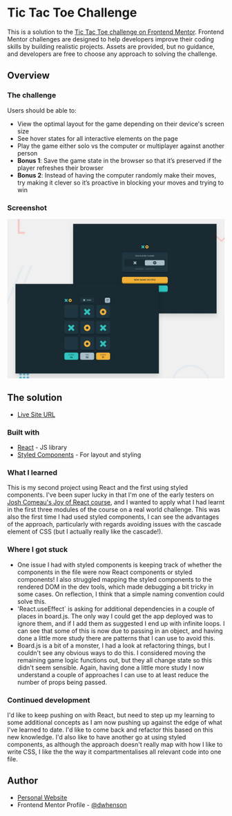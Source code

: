 # Tic Tac Toe Challenge

This is a solution to the [Tic Tac Toe challenge on Frontend Mentor](https://www.frontendmentor.io/challenges/tic-tac-toe-game-Re7ZF_E2v). Frontend Mentor challenges are designed to help developers improve their coding skills by building realistic projects. Assets are provided, but no guidance, and developers are free to choose any approach to solving the challenge.

## Overview

### The challenge

Users should be able to:

- View the optimal layout for the game depending on their device's screen size
- See hover states for all interactive elements on the page
- Play the game either solo vs the computer or multiplayer against another person
- **Bonus 1**: Save the game state in the browser so that it’s preserved if the player refreshes their browser 
- **Bonus 2**: Instead of having the computer randomly make their moves, try making it clever so it’s proactive in blocking your moves and trying to win

### Screenshot

![Design preview for the Tic Tac Toe coding challenge](./images/preview.jpg)

## The solution

- [Live Site URL](https://fem-ttt-game-react.netlify.app)

### Built with

- [React](https://reactjs.org/) - JS library
- [Styled Components](https://styled-components.com/) - For layout and styling

### What I learned

This is my second project using React and the first using styled components. I've been super lucky in that I'm one of the early testers on [Josh Comeau's Joy of React course](https://www.joyofreact.com/), and I wanted to apply what I had learnt in the first three modules of the course on a real world challenge. This was also the first time I had used styled components, I can see the advantages of the approach, particularly with regards avoiding issues with the cascade element of CSS (but I actually really like the cascade!).

### Where I got stuck

- One issue I had with styled components is keeping track of whether the components in the file were now React components or styled components! I also struggled mapping the styled components to the rendered DOM in the dev tools, which made debugging a bit tricky in some cases. On reflection, I think that a simple naming convention could solve this. 
- 'React.useEffect` is asking for additional dependencies in a couple of places in board.js. The only way I could get the app deployed was to ignore them, and if I add them as suggested I end up with infinite loops. I can see that some of this is now due to passing in an object, and having done a little more study there are patterns that I can use to avoid this. 
- Board.js is a bit of a monster, I had a look at refactoring things, but I couldn't see any obvious ways to do this. I considered moving the remaining game logic functions out, but they all change state so this didn't seem sensible. Again, having done a little more study I now understand a couple of approaches I can use to at least reduce the number of props being passed. 

### Continued development

I'd like to keep pushing on with React, but need to step up my learning to some additional concepts as I am now pushing up against the edge of what I've learned to date. I'd like to come back and refactor this based on this new knowledge. I'd also like to have another go at using styled components, as although the approach doesn't really map with how I like to write CSS, I like the the way it compartmentalises all relevant code into one file.

## Author

- [Personal Website](https://www.dwhenson.com)
- Frontend Mentor Profile - [@dwhenson](https://www.frontendmentor.io/profile/dwhenson)
